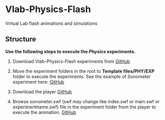 # Vlab-Physics-Flash
Virtual Lab flash animations and simulations 

## Structure 


**Use the following steps to execute the **_Physics_** experiments.**

1. Download Vlab-Physics-Flash experiments from [GitHub](https://github.com/CreateAmrita/Vlab-Physics-Flash)

2. Move the experiment folders in the root to **Template files/PHY/EXP** folder to execute the experiments.  See the example of Sonometer experiment here: [GitHub](
https://github.com/CreateAmrita/Vlab-Physics-Flash/tree/main/Template%20files)

3. Download the player [GitHub](https://www.adobe.com/support/flashplayer/debug_downloads.html)

4. Browse sonometer.swf (swf may change like index.swf or main.swf or experimentname.swf) file in the experiment folder from the player to execute the animation. [GitHub](https://github.com/CreateAmrita/Vlab-Physics-Flash/blob/main/Template%20files/PHY/EXP/Sonometer/Sonometer.swf)
